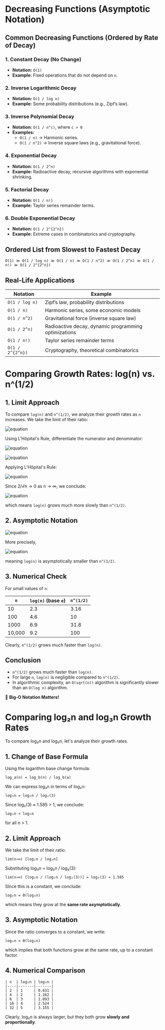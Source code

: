 # Decreasing Functions (Asymptotic Notation)

## **Common Decreasing Functions (Ordered by Rate of Decay)**

### **1. Constant Decay (No Change)**
- **Notation:** `O(1)`
- **Example:** Fixed operations that do not depend on `n`.

### **2. Inverse Logarithmic Decay**
- **Notation:** `O(1 / log n)`
- **Example:** Some probability distributions (e.g., Zipf’s law).

### **3. Inverse Polynomial Decay**
- **Notation:** `O(1 / n^c)`, where `c > 0`
- **Examples:**
  - `O(1 / n)` → Harmonic series.
  - `O(1 / n^2)` → Inverse square laws (e.g., gravitational force).

### **4. Exponential Decay**
- **Notation:** `O(1 / 2^n)`
- **Example:** Radioactive decay, recursive algorithms with exponential shrinking.

### **5. Factorial Decay**
- **Notation:** `O(1 / n!)`
- **Example:** Taylor series remainder terms.

### **6. Double Exponential Decay**
- **Notation:** `O(1 / 2^{2^n})`
- **Example:** Extreme cases in combinatorics and cryptography.

## **Ordered List from Slowest to Fastest Decay**
```plaintext
O(1) ≫ O(1 / log n) ≫ O(1 / n) ≫ O(1 / n^2) ≫ O(1 / 2^n) ≫ O(1 / n!) ≫ O(1 / 2^{2^n})
```

## **Real-Life Applications**
| Notation | Example |
|----------|---------|
| `O(1 / log n)` | Zipf’s law, probability distributions |
| `O(1 / n)` | Harmonic series, some economic models |
| `O(1 / n^2)` | Gravitational force (inverse square law) |
| `O(1 / 2^n)` | Radioactive decay, dynamic programming optimizations |
| `O(1 / n!)` | Taylor series remainder terms |
| `O(1 / 2^{2^n})` | Cryptography, theoretical combinatorics |

# Comparing Growth Rates: log(n) vs. n^(1/2)

## **1. Limit Approach**
To compare `log(n)` and `n^(1/2)`, we analyze their growth rates as `n` increases.
We take the limit of their ratio:

![equation](https://latex.codecogs.com/png.latex?\lim_{n%20\to%20\infty}%20\frac{\log%20n}{n^{1/2}})

Using L'Hôpital's Rule, differentiate the numerator and denominator:

![equation](https://latex.codecogs.com/png.latex?\frac{d}{dn}%20(\log%20n)%20=%20\frac{1}{n})

![equation](https://latex.codecogs.com/png.latex?\frac{d}{dn}%20(n^{1/2})%20=%20\frac{1}{2%20\sqrt{n}})

Applying L'Hôpital's Rule:

![equation](https://latex.codecogs.com/png.latex?\lim_{n%20\to%20\infty}%20\frac{\log%20n}{n^{1/2}}%20=%20\lim_{n%20\to%20\infty}%20\frac{1/n}{1/2\sqrt{n}}%20=%20\lim_{n%20\to%20\infty}%20\frac{2\sqrt{n}}{n}%20=%20\lim_{n%20\to%20\infty}%20\frac{2}{\sqrt{n}})

Since 2/√n → 0 as n → ∞, we conclude:

![equation](https://latex.codecogs.com/png.latex?\log%20n%20\ll%20n^{1/2})

which means `log(n)` grows much more slowly than `n^(1/2)`.

## **2. Asymptotic Notation**

![equation](https://latex.codecogs.com/png.latex?\log%20n%20=%20O(n^{1/2}))

More precisely,

![equation](https://latex.codecogs.com/png.latex?\log%20n%20=%20o(n^{1/2}))

meaning `log(n)` is asymptotically smaller than `n^(1/2)`.

## **3. Numerical Check**
For small values of `n`:

| `n`     | `log(n)` (base `e`) | `n^(1/2)` |
|---------|---------------------|-----------|
| 10      | 2.3                 | 3.16      |
| 100     | 4.6                 | 10        |
| 1000    | 6.9                 | 31.6      |
| 10,000  | 9.2                 | 100       |

Clearly, `n^(1/2)` grows much faster than `log(n)`.

## **Conclusion**
- `n^(1/2)` grows much faster than `log(n)`.
- For large `n`, `log(n)` is negligible compared to `n^(1/2)`.
- In algorithmic complexity, an `O(sqrt(n))` algorithm is significantly slower than an `O(log n)` algorithm.

🚀 **Big-O Notation Matters!**

# Comparing log₂n and log₃n Growth Rates

To compare log₂n and log₃n, let's analyze their growth rates.

## 1. Change of Base Formula

Using the logarithm base change formula:
```
log_a(n) = log_b(n) / log_b(a)
```

We can express log₃n in terms of log₂n:
```
log₃n = log₂n / log₂(3)
```

Since log₂(3) ≈ 1.585 > 1, we conclude:
```
log₃n < log₂n
```

for all n > 1.

## 2. Limit Approach

We take the limit of their ratio:
```
lim(n→∞) [log₂n / log₃n]
```

Substituting log₃n = log₂n / log₂(3):
```
lim(n→∞) [log₂n / (log₂n / log₂(3))] = log₂(3) ≈ 1.585
```

Since this is a constant, we conclude:
```
log₂n = Θ(log₃n)
```

which means they grow at the **same rate asymptotically**.

## 3. Asymptotic Notation

Since the ratio converges to a constant, we write:
```
log₂n = Θ(log₃n)
```

which implies that both functions grow at the same rate, up to a constant factor.

## 4. Numerical Comparison

```
| n  | log₂n | log₃n |
|----|-------|-------|
| 2  | 1     | 0.631 |
| 4  | 2     | 1.262 |
| 8  | 3     | 1.893 |
| 16 | 4     | 2.524 |
| 32 | 5     | 3.155 |
```

Clearly, log₂n is always larger, but they both grow **slowly and proportionally**.
